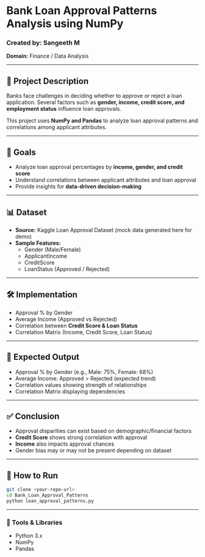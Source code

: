 # Bank Loan Approval Patterns Analysis using NumPy

### Created by: Sangeeth M  
**Domain:** Finance / Data Analysis  

---

## 📌 Project Description  
Banks face challenges in deciding whether to approve or reject a loan application. Several factors such as **gender, income, credit score, and employment status** influence loan approvals.  

This project uses **NumPy and Pandas** to analyze loan approval patterns and correlations among applicant attributes.  

---

## 🎯 Goals
- Analyze loan approval percentages by **income, gender, and credit score**  
- Understand correlations between applicant attributes and loan approval  
- Provide insights for **data-driven decision-making**  

---

## 📊 Dataset
- **Source:** Kaggle Loan Approval Dataset (mock data generated here for demo)  
- **Sample Features:**
  - Gender (Male/Female)  
  - ApplicantIncome  
  - CreditScore  
  - LoanStatus (Approved / Rejected)  

---

## 🛠️ Implementation
- Approval % by Gender  
- Average Income (Approved vs Rejected)  
- Correlation between **Credit Score & Loan Status**  
- Correlation Matrix (Income, Credit Score, Loan Status)  

---

## 📌 Expected Output
- Approval % by Gender (e.g., Male: 75%, Female: 68%)  
- Average Income: Approved > Rejected (expected trend)  
- Correlation values showing strength of relationships  
- Correlation Matrix displaying dependencies  

---

## ✅ Conclusion
- Approval disparities can exist based on demographic/financial factors  
- **Credit Score** shows strong correlation with approval  
- **Income** also impacts approval chances  
- Gender bias may or may not be present depending on dataset  

---

## 🚀 How to Run
```bash
git clone <your-repo-url>
cd Bank_Loan_Approval_Patterns
python loan_approval_patterns.py
```

---

### 📌 Tools & Libraries
- Python 3.x  
- NumPy  
- Pandas  
